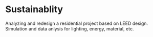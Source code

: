 # Sustainablity
Analyzing and redesign a residential project based on LEED design.
Simulation and data anlysis for lighting, energy, material, etc.
